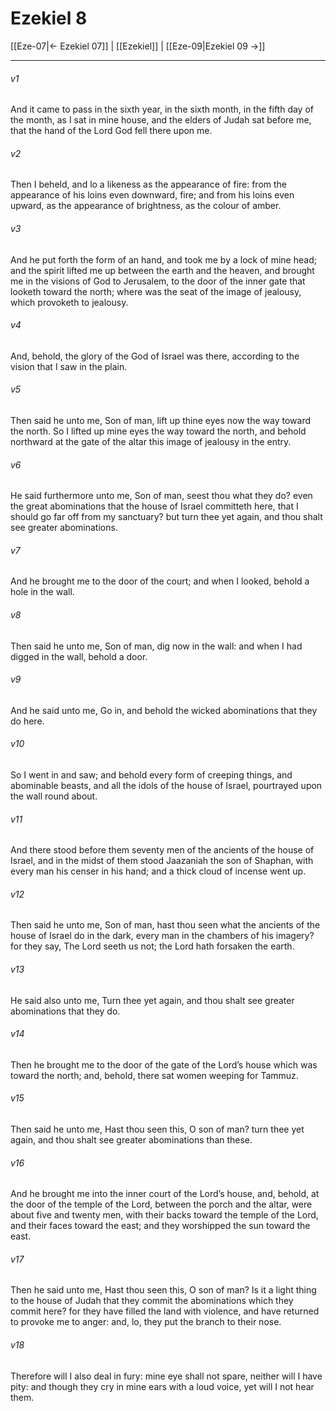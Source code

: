 # Ezekiel 8

[[Eze-07|← Ezekiel 07]] | [[Ezekiel]] | [[Eze-09|Ezekiel 09 →]]
***

###### v1
And it came to pass in the sixth year, in the sixth month, in the fifth day of the month, as I sat in mine house, and the elders of Judah sat before me, that the hand of the Lord God fell there upon me.
###### v2
Then I beheld, and lo a likeness as the appearance of fire: from the appearance of his loins even downward, fire; and from his loins even upward, as the appearance of brightness, as the colour of amber.
###### v3
And he put forth the form of an hand, and took me by a lock of mine head; and the spirit lifted me up between the earth and the heaven, and brought me in the visions of God to Jerusalem, to the door of the inner gate that looketh toward the north; where was the seat of the image of jealousy, which provoketh to jealousy.
###### v4
And, behold, the glory of the God of Israel was there, according to the vision that I saw in the plain.
###### v5
Then said he unto me, Son of man, lift up thine eyes now the way toward the north. So I lifted up mine eyes the way toward the north, and behold northward at the gate of the altar this image of jealousy in the entry.
###### v6
He said furthermore unto me, Son of man, seest thou what they do? even the great abominations that the house of Israel committeth here, that I should go far off from my sanctuary? but turn thee yet again, and thou shalt see greater abominations.
###### v7
And he brought me to the door of the court; and when I looked, behold a hole in the wall.
###### v8
Then said he unto me, Son of man, dig now in the wall: and when I had digged in the wall, behold a door.
###### v9
And he said unto me, Go in, and behold the wicked abominations that they do here.
###### v10
So I went in and saw; and behold every form of creeping things, and abominable beasts, and all the idols of the house of Israel, pourtrayed upon the wall round about.
###### v11
And there stood before them seventy men of the ancients of the house of Israel, and in the midst of them stood Jaazaniah the son of Shaphan, with every man his censer in his hand; and a thick cloud of incense went up.
###### v12
Then said he unto me, Son of man, hast thou seen what the ancients of the house of Israel do in the dark, every man in the chambers of his imagery? for they say, The Lord seeth us not; the Lord hath forsaken the earth.
###### v13
He said also unto me, Turn thee yet again, and thou shalt see greater abominations that they do.
###### v14
Then he brought me to the door of the gate of the Lord’s house which was toward the north; and, behold, there sat women weeping for Tammuz.
###### v15
Then said he unto me, Hast thou seen this, O son of man? turn thee yet again, and thou shalt see greater abominations than these.
###### v16
And he brought me into the inner court of the Lord’s house, and, behold, at the door of the temple of the Lord, between the porch and the altar, were about five and twenty men, with their backs toward the temple of the Lord, and their faces toward the east; and they worshipped the sun toward the east.
###### v17
Then he said unto me, Hast thou seen this, O son of man? Is it a light thing to the house of Judah that they commit the abominations which they commit here? for they have filled the land with violence, and have returned to provoke me to anger: and, lo, they put the branch to their nose.
###### v18
Therefore will I also deal in fury: mine eye shall not spare, neither will I have pity: and though they cry in mine ears with a loud voice, yet will I not hear them. 
